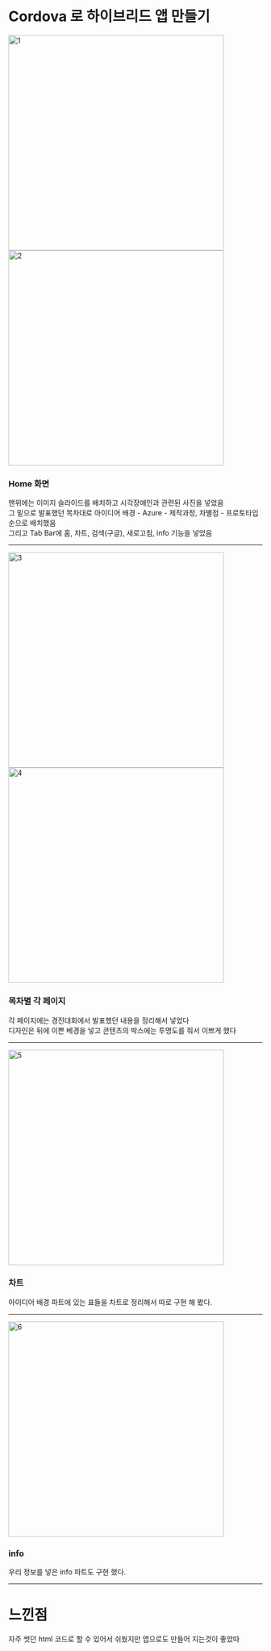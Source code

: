# Cordova 로 하이브리드 앱 만들기   
<img width="427" alt="1" src="https://github.com/Jinsu404/ecole2023/assets/137613256/f5568f26-25c7-4229-9945-c8a7086e7e94">    
<img width="427" alt="2" src="https://github.com/Jinsu404/ecole2023/assets/137613256/7fd83fb7-d4da-4ebf-a7d7-c744283f6643">      

### Home 화면
맨위에는 이미지 슬라이드를 배치하고 시각장애인과 관련된 사진을 넣었음   
그 밑으로 발표했던 목차대로 
아이디어 배경 - Azure - 제작과정, 차별점 - 프로토타입 순으로 배치했음     
그리고 Tab Bar에 홈, 차트, 검색(구글), 새로고침, info 기능을 넣었음
   
___
<img width="427" alt="3" src="https://github.com/Jinsu404/ecole2023/assets/137613256/02b6472b-3550-4ebf-843e-4699ae12c2d2">   
<img width="427" alt="4" src="https://github.com/Jinsu404/ecole2023/assets/137613256/93dcaace-13d3-449d-a696-f9306a325e6f">       

### 목차별 각 페이지    
각 페이지에는 경진대회에서 발표했던 내용을 정리해서 넣었다    
디자인은 뒤에 이쁜 베경을 넣고 콘텐츠의 박스에는 투명도를 줘서 이쁘게 했다

___
     
<img width="427" alt="5" src="https://github.com/Jinsu404/ecole2023/assets/137613256/8c7ae30c-9418-4bf2-8d89-961432596ed4">       

### 차트
아이디어 배경 파트에 있는 표들을 차트로 정리해서 따로 구현 해 봤다.     

___

<img width="427" alt="6" src="https://github.com/Jinsu404/ecole2023/assets/137613256/015efcb9-8608-456b-a58f-d936f602ff86">   

### info

우리 정보를 넣은 info 파트도 구현 했다.

___   

# 느낀점
자주 썻던 html 코드로 할 수 있어서 쉬웠지만 앱으로도 만들어 지는것이 좋았따
